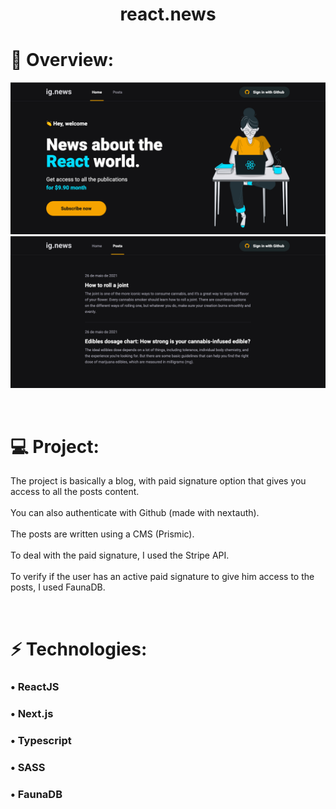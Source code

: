 <h1 align="center">react.news</h1>

# 🎥 Overview:

![App's homepage](./.github/ignews01.png)
![App's posts page](./.github/ignews02.png)

<br />

# 💻 Project:

The project is basically a blog, with paid signature option that gives you access to all the posts content. <br /> <br />
You can also authenticate with Github (made with nextauth). <br /> <br />
The posts are written using a CMS (Prismic). <br /> <br />
To deal with the paid signature, I used the Stripe API. <br /> <br />
To verify if the user has an active paid signature to give him access to the posts, I used FaunaDB.

<br />

# ⚡ Technologies:

### • ReactJS

### • Next.js

### • Typescript

### • SASS

### • FaunaDB

